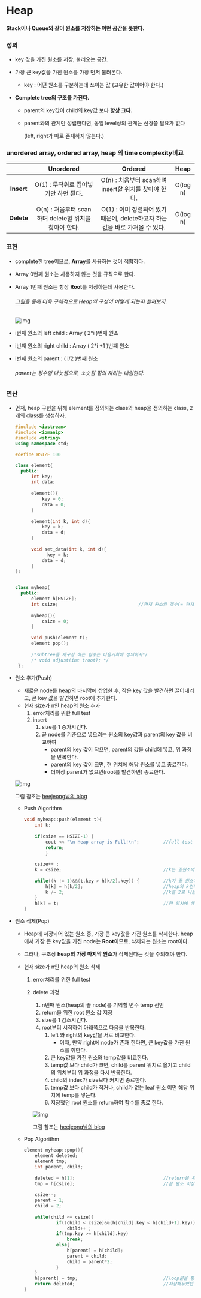 # Heap

#### Stack이나 Queue와 같이 원소를 저장하는 어떤 공간을 뜻한다.



### 정의

- key 값을 가진 원소를 저장, 불러오는 공간.

- 가장 큰 key값을 가진 원소를 가장 먼저 불러온다.

  - key : 어떤 원소를 구분하는데 쓰이는 값 (고유한 값이어야 한다.)

- **Complete tree의 구조를 가진다.**

  - parent의 key값이 child의 key값 보다 **항상 크다.**

  - parent와의 관계만 성립한다면, 동일 level상의 관계는 신경쓸 필요가 없다

    (left, right가 따로 존재하지 않는다.)

### unordered array, ordered array, heap 의 time complexity비교

|            |                     **Unordered**                     |                         **Ordered**                          | **Heap** |
| :--------: | :---------------------------------------------------: | :----------------------------------------------------------: | :------: |
| **Insert** |         O(1) : 무작위로 집어넣기만 하면 된다.         |    O(n) :  처음부터 scan하며 insert할 위치를 찾아야 한다.    | O(log n) |
| **Delete** | O(n) : 처음부터 scan하며 delete할 위치를 찾아야 한다. | O(1) : 이미 정렬되어 있기때문에, delete하고자 하는 값을 바로 가져올 수 있다. | O(log n) |



### 표현

- complete한 tree이므로, **Array**를 사용하는 것이 적합하다.

- Array 0번째 원소는 사용하지 않는 것을 규칙으로 한다.

- Array 1번째 원소는 항상 **Root**를 저장하는데 사용한다.

  ###### [그림](https://gmlwjd9405.github.io/2018/05/10/data-structure-heap.html)을 통해 더욱 구체적으로 Heap의 구성이 어떻게 되는지 살펴보자.

  ![img](https://gmlwjd9405.github.io/images/data-structure-heap/heap-index-parent-child.png)

- i번째 원소의 left child : Array ( 2*i )번째 원소

- i번째 원소의 right child : Array ( 2*i +1 )번째 원소

- i번째 원소의 parent : ( i/2 )번째 원소 

  ###### parent는 정수형 나눗셈으로, 소숫점 밑의 자리는 내림한다. 



### 연산

- 먼저, heap 구현을 위해 element를 정의하는 class와 heap을 정의하는 class, 2개의 class를 생성하자.

  ```c++
  #include <iostream>
  #include <iomanip>
  #include <string>
  using namespace std;
  
  #define HSIZE 100
  
  class element{
  	public:
  		int key;
  		int data;
  		
  		element(){
  			key = 0;
  			data = 0;
  		}
  		
  		element(int k, int d){
  			key = k;
  			data = d;
  		}
  		
  		void set_data(int k, int d){
              key = k;
  			data = d;
  		}
  };
  
  
  class myheap{
  	public:
  		element h[HSIZE];
  		int csize;								//현재 원소의 갯수(= 현재 array size) 
  		
  		myheap(){
  			csize = 0;
  		} 
  		
  		void push(element t);
  		element pop();
  		
  		/*subtree를 재구성 하는 함수는 다음기회에 정의하자*/ 
  		/* void adjust(int troot); */			
   };
  ```


- 원소 추가(Push)

  - 새로운 node를 heap의 마지막에 삽입한 후, 작은 key 값을 발견하면 끌어내리고, 큰 key 값을 발견하면 root에 추가한다.
  - 현재 size가 n인 heap의 원소 추가
    1. error처리를 위한 full test
    2. insert
       1. size를 1 증가시킨다.
       2. 끝 node를 기준으로 넣으려는 원소의 key값과 parent의 key 값을 비교하여
          - parent의 key 값이 작으면, parent의 값을 child에 넣고, 위 과정을 반복한다.
          - parent의 key 값이 크면, 현 위치에 해당 원소를 넣고 종료한다.
          - 더이상 parent가 없으면(root를 발견하면) 종료한다.

  ![img](https://gmlwjd9405.github.io/images/data-structure-heap/maxheap-insertion.png)

  그림 참조는 [heejeong님의 blog](https://gmlwjd9405.github.io/2018/05/10/data-structure-heap.html)



  - Push Algorithm

    ```c++
    void myheap::push(element t){
    	int k;
    	
    	if(csize == HSIZE-1) {
    		cout << "\n Heap array is Full!\n";			//full test
    		return; 
    		}
    	
    	csize++ ;
    	k = csize;										//k는 끝원소의 위치를 가르킨다
    	
    	while((k != 1)&&(t.key > h[k/2].key)) {			//k가 끝 원소에 도달하지 않았고, parent의 key값이 자신(k)의 key값이 작다면 다음을 반복하라 
    		h[k] = h[k/2];								//heap의 k번째 원소(child)는 k의 parent원소로 대체한다. 
    		k /= 2;										//k를 2로 나눈다. (parent의 parent값(k의 ancestor값)을 k에 저장한 후 위의 과정을 반복한다.  
    	}
    	h[k] = t;										//현 위치에 해당 원소(t)값을 삽입한다. 
    }
    ```

- 원소 삭제(Pop)

  - Heap에 저장되어 있는 원소 중, 가장 큰 key값을 가진 원소를 삭제한다. heap에서 가장 큰 key값을 가진 node는 **Root**이므로, 삭제되는 원소는 root이다.

  - 그러나, 구조상  **heap의 가장 마지막 원소**가 삭제된다는 것을 주의해야 한다.

  - 현재 size가 n인 heap의 원소 삭제

    1. error처리를 위한 full test

    2. delete 과정

       1. n번째 원소(heap의 끝 node)를 기억할 변수 temp 선언
       2. return을 위한 root 원소 값 저장
       3. size를 1 감소시킨다.
       4. root부터 시작하여 아래쪽으로 다음을 반복한다.
          1. left 와 right의 key값을 서로 비교한다.
             - 이때, 만약 right에 node가 존재 한다면, 큰 key값을 가진 원소를 취한다.
          2. 큰 key값을 가진 원소와 temp값을 비교한다.
          3. temp값 보다 child가 크면, child를 parent 위치로 옮기고 child의 위치부터 위 과정을 다시 반복한다.
          4. child의 index가 size보다 커지면 종료한다.
          5. temp값 보다 child가 작거나, child가 없는 leaf 원소 이면 해당 위치에 temp를 넣는다.
          6. 저장했던 root 원소를 return하여 함수를 종료 한다.

       ![img](https://gmlwjd9405.github.io/images/data-structure-heap/maxheap-delete.png)

       그림 참조는 [heejeong님의 blog](https://gmlwjd9405.github.io/2018/05/10/data-structure-heap.html)

  - Pop Algorithm

    ```c++
    element myheap::pop(){
    	element deleted;
    	element tmp;
    	int parent, child;
    	
    	deleted = h[1];									//return을 위한 root원소 값 저장 
    	tmp = h[csize];									//끝 원소 저장 
    	
    	csize--;
    	parent = 1;
    	child = 2;
    	
    	while(child <= csize){												// child가 끝 원소에 도달하기 전까지 다음을 반복하라 
    			if((child < csize)&&(h[child].key < h[child+1].key))		//오른쪽 child가 있고, 오른쪽 child가 더 크면, 
    				child++ ;												//child를 1 증가 시킨다. (오른쪽 child값을 취한다.) 
    			if(tmp.key >= h[child].key)									//만약, temp의 key값이 child의 key값보다 더 크거나 같다면, 
    				break;													//loop문을 종료한다. 
    			else{														//이 외의 상황에서는 
    				h[parent] = h[child];									//child를 parent의 위치로 옮긴다. 
    				parent = child;											//parent는 현재 child가 되고 
    				child = parent*2;										//child는 현재 child(parent)의 left child가 된다. 
    			}
    	}
    	h[parent] = tmp;								//loop문을 통해 찾은 위치에 temp값을 넣는다. 
    	return deleted; 								//저장해두었던 root 원소를 return한다. 
    }
    ```


